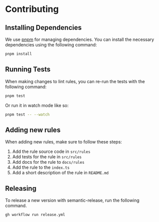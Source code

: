 # Contributing

## Installing Dependencies

We use [pnpm](https://pnpm.io) for managing dependencies. You can install the
necessary dependencies using the following command:

```bash
pnpm install
```

## Running Tests

When making changes to lint rules, you can re-run the tests with the following
command:

```bash
pnpm test
```

Or run it in watch mode like so:

```bash
pnpm test -- --watch
```

## Adding new rules

When adding new rules, make sure to follow these steps:

1. Add the rule source code in `src/rules`
1. Add tests for the rule in `src/rules`
1. Add docs for the rule to `docs/rules`
1. Add the rule to the `index.ts`
1. Add a short description of the rule in `README.md`

## Releasing

To release a new version with semantic-release, run the following command.

```bash
gh workflow run release.yml
```
